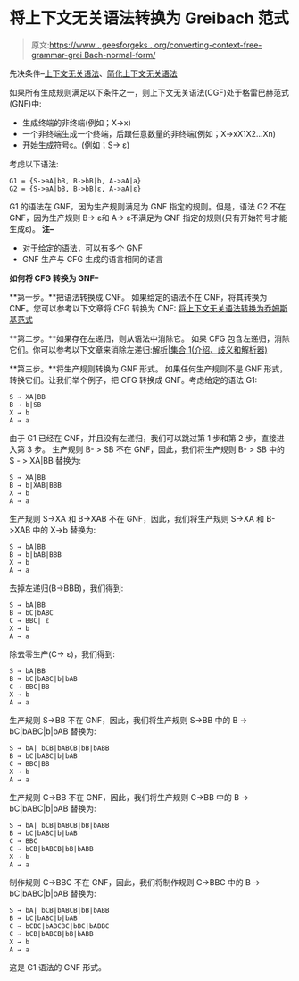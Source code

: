 # 将上下文无关语法转换为 Greibach 范式

> 原文:[https://www . geesforgeks . org/converting-context-free-grammar-grei Bach-normal-form/](https://www.geeksforgeeks.org/converting-context-free-grammar-greibach-normal-form/)

先决条件–[上下文无关语法](https://www.geeksforgeeks.org/classification-of-context-free-grammars/)、[简化上下文无关语法](https://www.geeksforgeeks.org/simplifying-context-free-grammars/)

如果所有生成规则满足以下条件之一，则上下文无关语法(CGF)处于格雷巴赫范式(GNF)中:

*   生成终端的非终端(例如；X->x)
*   一个非终端生成一个终端，后跟任意数量的非终端(例如；X->xX1X2…Xn)
*   开始生成符号ε。(例如；S-> ε)

考虑以下语法:

```
G1 = {S->aA|bB, B->bB|b, A->aA|a} 
G2 = {S->aA|bB, B->bB|ε, A->aA|ε}
```

G1 的语法在 GNF，因为生产规则满足为 GNF 指定的规则。但是，语法 G2 不在 GNF，因为生产规则 B-> ε和 A-> ε不满足为 GNF 指定的规则(只有开始符号才能生成ε)。
**注–**

*   对于给定的语法，可以有多个 GNF
*   GNF 生产与 CFG 生成的语言相同的语言

**如何将 CFG 转换为 GNF–**

**第一步。**把语法转换成 CNF。
如果给定的语法不在 CNF，将其转换为 CNF。您可以参考以下文章将 CFG 转换为 CNF: [将上下文无关语法转换为乔姆斯基范式](https://www.geeksforgeeks.org/converting-context-free-grammar-chomsky-normal-form/)

**第二步。**如果存在左递归，则从语法中消除它。
如果 CFG 包含左递归，消除它们。你可以参考以下文章来消除左递归:[解析|集合 1(介绍、歧义和解析器)](https://www.geeksforgeeks.org/parsing-set-1-introduction-ambiguity-and-parsers/)

**第三步。**将生产规则转换为 GNF 形式。
如果任何生产规则不是 GNF 形式，转换它们。让我们举个例子，把 CFG 转换成 GNF。考虑给定的语法 G1:

```
S → XA|BB 
B → b|SB 
X → b 
A → a
```

由于 G1 已经在 CNF，并且没有左递归，我们可以跳过第 1 步和第 2 步，直接进入第 3 步。
生产规则 B- > SB 不在 GNF，因此，我们将生产规则 B- > SB 中的 S - > XA|BB 替换为:

```
S → XA|BB 
B → b|XAB|BBB 
X → b 
A → a
```

生产规则 S->XA 和 B->XAB 不在 GNF，因此，我们将生产规则 S->XA 和 B->XAB 中的 X->b 替换为:

```
S → bA|BB 
B → b|bAB|BBB 
X → b 
A → a
```

去掉左递归(B->BBB)，我们得到:

```
S → bA|BB 
B → bC|bABC
C → BBC| ε
X → b 
A → a
```

除去零生产(C-> ε)，我们得到:

```
S → bA|BB 
B → bC|bABC|b|bAB
C → BBC|BB
X → b 
A → a
```

生产规则 S->BB 不在 GNF，因此，我们将生产规则 S->BB 中的 B → bC|bABC|b|bAB 替换为:

```
S → bA| bCB|bABCB|bB|bABB 
B → bC|bABC|b|bAB
C → BBC|BB
X → b 
A → a
```

生产规则 C->BB 不在 GNF，因此，我们将生产规则 C->BB 中的 B → bC|bABC|b|bAB 替换为:

```
S → bA| bCB|bABCB|bB|bABB 
B → bC|bABC|b|bAB
C → BBC
C → bCB|bABCB|bB|bABB
X → b 
A → a
```

制作规则 C->BBC 不在 GNF，因此，我们将制作规则 C->BBC 中的 B → bC|bABC|b|bAB 替换为:

```
S → bA| bCB|bABCB|bB|bABB 
B → bC|bABC|b|bAB
C → bCBC|bABCBC|bBC|bABBC
C → bCB|bABCB|bB|bABB
X → b 
A → a
```

这是 G1 语法的 GNF 形式。